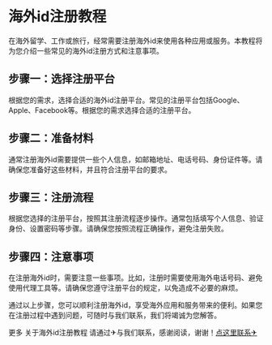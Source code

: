 # 海外id注册教程

在海外留学、工作或旅行，经常需要注册海外id来使用各种应用或服务。本教程将为您介绍一些常见的海外id注册方式和注意事项。

## 步骤一：选择注册平台
根据您的需求，选择合适的海外id注册平台。常见的注册平台包括Google、Apple、Facebook等。根据您的需求选择合适的注册平台。

## 步骤二：准备材料
通常注册海外id需要提供一些个人信息，如邮箱地址、电话号码、身份证件等。请确保您准备好这些材料，并且符合注册平台的要求。

## 步骤三：注册流程
根据您选择的注册平台，按照其注册流程逐步操作。通常包括填写个人信息、验证身份、设置密码等步骤。请确保您按照流程正确操作，避免注册失败。

## 步骤四：注意事项
在注册海外id时，需要注意一些事项。比如，注册时需要使用海外电话号码、避免使用代理工具等。请确保您遵守注册平台的规定，以免造成不必要的麻烦。

通过以上步骤，您可以顺利注册海外id，享受海外应用和服务带来的便利。如果您在注册过程中遇到问题，可随时与我们联系，我们将竭诚为您解答。

更多 关于海外id注册教程 请通过✈与我们联系，感谢阅读，谢谢！[点这里联系✈](https://jiema.k02.cc)
